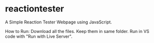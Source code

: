 # reactiontester
A Simple Reaction Tester Webpage using JavaScript.

  How to Run:
Download all the files.
Keep them in same folder.
Run in VS code with "Run with Live Server".
